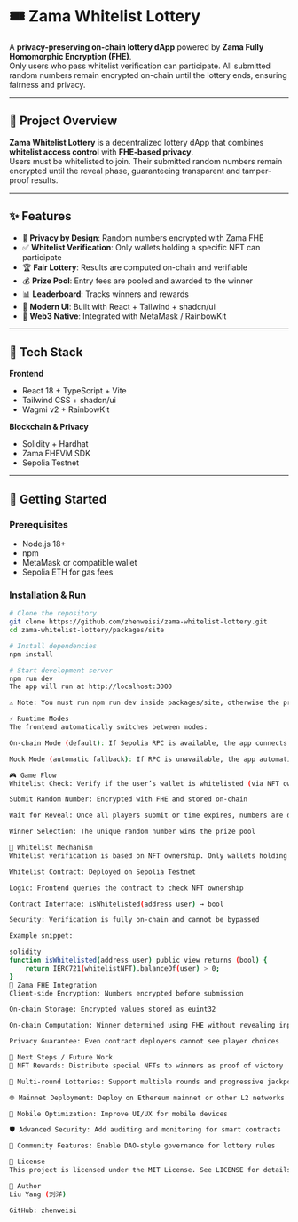 # 🎟️ Zama Whitelist Lottery

A **privacy-preserving on-chain lottery dApp** powered by **Zama Fully Homomorphic Encryption (FHE)**.  
Only users who pass whitelist verification can participate. All submitted random numbers remain encrypted on-chain until the lottery ends, ensuring fairness and privacy.

---

## 🎯 Project Overview

**Zama Whitelist Lottery** is a decentralized lottery dApp that combines **whitelist access control** with **FHE-based privacy**.  
Users must be whitelisted to join. Their submitted random numbers remain encrypted until the reveal phase, guaranteeing transparent and tamper-proof results.

---

## ✨ Features

- 🔐 **Privacy by Design**: Random numbers encrypted with Zama FHE  
- ✅ **Whitelist Verification**: Only wallets holding a specific NFT can participate  
- 🏆 **Fair Lottery**: Results are computed on-chain and verifiable  
- 💰 **Prize Pool**: Entry fees are pooled and awarded to the winner  
- 📊 **Leaderboard**: Tracks winners and rewards  
- 🎨 **Modern UI**: Built with React + Tailwind + shadcn/ui  
- 🔗 **Web3 Native**: Integrated with MetaMask / RainbowKit  

---

## 🔧 Tech Stack

**Frontend**
- React 18 + TypeScript + Vite  
- Tailwind CSS + shadcn/ui  
- Wagmi v2 + RainbowKit  

**Blockchain & Privacy**
- Solidity + Hardhat  
- Zama FHEVM SDK  
- Sepolia Testnet  

---

## 🚀 Getting Started

### Prerequisites
- Node.js 18+  
- npm  
- MetaMask or compatible wallet  
- Sepolia ETH for gas fees  

### Installation & Run
```bash
# Clone the repository
git clone https://github.com/zhenweisi/zama-whitelist-lottery.git
cd zama-whitelist-lottery/packages/site

# Install dependencies
npm install

# Start development server
npm run dev
The app will run at http://localhost:3000

⚠️ Note: You must run npm run dev inside packages/site, otherwise the project will not start.

⚡ Runtime Modes
The frontend automatically switches between modes:

On-chain Mode (default): If Sepolia RPC is available, the app connects to the blockchain.

Mock Mode (automatic fallback): If RPC is unavailable, the app automatically falls back to mock data. This ensures the UI is always runnable, even without RPC or wallet setup.

🎮 Game Flow
Whitelist Check: Verify if the user’s wallet is whitelisted (via NFT ownership)

Submit Random Number: Encrypted with FHE and stored on-chain

Wait for Reveal: Once all players submit or time expires, numbers are decrypted

Winner Selection: The unique random number wins the prize pool

📝 Whitelist Mechanism
Whitelist verification is based on NFT ownership. Only wallets holding the designated NFT are eligible to participate.

Whitelist Contract: Deployed on Sepolia Testnet

Logic: Frontend queries the contract to check NFT ownership

Contract Interface: isWhitelisted(address user) → bool

Security: Verification is fully on-chain and cannot be bypassed

Example snippet:

solidity
function isWhitelisted(address user) public view returns (bool) {
    return IERC721(whitelistNFT).balanceOf(user) > 0;
}
🔐 Zama FHE Integration
Client-side Encryption: Numbers encrypted before submission

On-chain Storage: Encrypted values stored as euint32

On-chain Computation: Winner determined using FHE without revealing inputs

Privacy Guarantee: Even contract deployers cannot see player choices

🔮 Next Steps / Future Work
🎁 NFT Rewards: Distribute special NFTs to winners as proof of victory

🔄 Multi-round Lotteries: Support multiple rounds and progressive jackpots

🌐 Mainnet Deployment: Deploy on Ethereum mainnet or other L2 networks

📱 Mobile Optimization: Improve UI/UX for mobile devices

🛡️ Advanced Security: Add auditing and monitoring for smart contracts

🤝 Community Features: Enable DAO-style governance for lottery rules

📜 License
This project is licensed under the MIT License. See LICENSE for details.

👤 Author
Liu Yang (刘洋)

GitHub: zhenweisi
